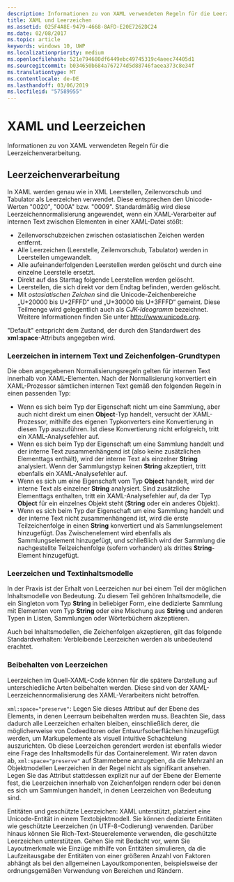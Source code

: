```yaml
---
description: Informationen zu von XAML verwendeten Regeln für die Leerzeichenverarbeitung.
title: XAML und Leerzeichen
ms.assetid: 025F4A8E-9479-4668-8AFD-E20E7262DC24
ms.date: 02/08/2017
ms.topic: article
keywords: windows 10, UWP
ms.localizationpriority: medium
ms.openlocfilehash: 521e794680df6449ebc49745319c4aeec74405d1
ms.sourcegitcommit: b034650b684a767274d5d88746faeea373c8e34f
ms.translationtype: MT
ms.contentlocale: de-DE
ms.lasthandoff: 03/06/2019
ms.locfileid: "57589955"
---
```

# <a name="xaml-and-whitespace"></a>XAML und Leerzeichen


Informationen zu von XAML verwendeten Regeln für die Leerzeichenverarbeitung.

## <a name="whitespace-processing"></a>Leerzeichenverarbeitung

In XAML werden genau wie in XML Leerstellen, Zeilenvorschub und Tabulator als Leerzeichen verwendet. Diese entsprechen den Unicode-Werten "0020", "000A" bzw. "0009". Standardmäßig wird diese Leerzeichennormalisierung angewendet, wenn ein XAML-Verarbeiter auf internen Text zwischen Elementen in einer XAML-Datei stößt:

-   Zeilenvorschubzeichen zwischen ostasiatischen Zeichen werden entfernt.
-   Alle Leerzeichen (Leerstelle, Zeilenvorschub, Tabulator) werden in Leerstellen umgewandelt.
-   Alle aufeinanderfolgenden Leerstellen werden gelöscht und durch eine einzelne Leerstelle ersetzt.
-   Direkt auf das Starttag folgende Leerstellen werden gelöscht.
-   Leerstellen, die sich direkt vor dem Endtag befinden, werden gelöscht.
-   Mit *ostasiatischen Zeichen* sind die Unicode-Zeichenbereiche „U+20000 bis U+2FFFD“ und „U+30000 bis U+3FFFD“ gemeint. Diese Teilmenge wird gelegentlich auch als *CJK-Ideogramm* bezeichnet. Weitere Informationen finden Sie unter http://www.unicode.org.

"Default" entspricht dem Zustand, der durch den Standardwert des **xml:space**-Attributs angegeben wird.

### <a name="whitespace-in-inner-text-and-string-primitives"></a>Leerzeichen in internem Text und Zeichenfolgen-Grundtypen

Die oben angegebenen Normalisierungsregeln gelten für internen Text innerhalb von XAML-Elementen. Nach der Normalisierung konvertiert ein XAML-Prozessor sämtlichen internen Text gemäß den folgenden Regeln in einen passenden Typ:

-   Wenn es sich beim Typ der Eigenschaft nicht um eine Sammlung, aber auch nicht direkt um einen **Object**-Typ handelt, versucht der XAML-Prozessor, mithilfe des eigenen Typkonverters eine Konvertierung in diesen Typ auszuführen. Ist diese Konvertierung nicht erfolgreich, tritt ein XAML-Analysefehler auf.
-   Wenn es sich beim Typ der Eigenschaft um eine Sammlung handelt und der interne Text zusammenhängend ist (also keine zusätzlichen Elementtags enthält), wird der interne Text als einzelner **String** analysiert. Wenn der Sammlungstyp keinen **String** akzeptiert, tritt ebenfalls ein XAML-Analysefehler auf.
-   Wenn es sich um eine Eigenschaft vom Typ **Object** handelt, wird der interne Text als einzelner **String** analysiert. Sind zusätzliche Elementtags enthalten, tritt ein XAML-Analysefehler auf, da der Typ **Object** für ein einzelnes Objekt steht (**String** oder ein anderes Objekt).
-   Wenn es sich beim Typ der Eigenschaft um eine Sammlung handelt und der interne Text nicht zusammenhängend ist, wird die erste Teilzeichenfolge in einen **String** konvertiert und als Sammlungselement hinzugefügt. Das Zwischenelement wird ebenfalls als Sammlungselement hinzugefügt, und schließlich wird der Sammlung die nachgestellte Teilzeichenfolge (sofern vorhanden) als drittes **String**-Element hinzugefügt.

### <a name="whitespace-and-text-content-models"></a>Leerzeichen und Textinhaltsmodelle

In der Praxis ist der Erhalt von Leerzeichen nur bei einem Teil der möglichen Inhaltsmodelle von Bedeutung. Zu diesem Teil gehören Inhaltsmodelle, die ein Singleton vom Typ **String** in beliebiger Form, eine dedizierte Sammlung mit Elementen vom Typ **String** oder eine Mischung aus **String** und anderen Typen in Listen, Sammlungen oder Wörterbüchern akzeptieren.

Auch bei Inhaltsmodellen, die Zeichenfolgen akzeptieren, gilt das folgende Standardverhalten: Verbleibende Leerzeichen werden als unbedeutend erachtet.

### <a name="preserving-whitespace"></a>Beibehalten von Leerzeichen

Leerzeichen im Quell-XAML-Code können für die spätere Darstellung auf unterschiedliche Arten beibehalten werden. Diese sind von der XAML-Leerzeichennormalisierung des XAML-Verarbeiters nicht betroffen.

`xml:space="preserve"`: Legen Sie dieses Attribut auf der Ebene des Elements, in denen Leerraum beibehalten werden muss. Beachten Sie, dass dadurch alle Leerzeichen erhalten bleiben, einschließlich derer, die möglicherweise von Codeeditoren oder Entwurfsoberflächen hinzugefügt werden, um Markupelemente als visuell intuitive Schachtelung auszurichten. Ob diese Leerzeichen gerendert werden ist ebenfalls wieder eine Frage des Inhaltsmodells für das Containerelement. Wir raten davon ab, `xml:space="preserve"` auf Stammebene anzugeben, da die Mehrzahl an Objektmodellen Leerzeichen in der Regel nicht als signifikant ansehen. Legen Sie das Attribut stattdessen explizit nur auf der Ebene der Elemente fest, die Leerzeichen innerhalb von Zeichenfolgen rendern oder bei denen es sich um Sammlungen handelt, in denen Leerzeichen von Bedeutung sind.

Entitäten und geschützte Leerzeichen: XAML unterstützt, platziert eine Unicode-Entität in einem Textobjektmodell. Sie können dedizierte Entitäten wie geschützte Leerzeichen (in UTF-8-Codierung) verwenden. Darüber hinaus können Sie Rich-Text-Steuerelemente verwenden, die geschützte Leerzeichen unterstützen. Gehen Sie mit Bedacht vor, wenn Sie Layoutmerkmale wie Einzüge mithilfe von Entitäten simulieren, da die Laufzeitausgabe der Entitäten von einer größeren Anzahl von Faktoren abhängt als bei den allgemeinen Layoutkomponenten, beispielsweise der ordnungsgemäßen Verwendung von Bereichen und Rändern.

